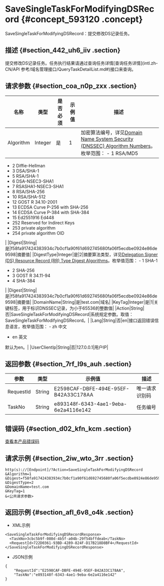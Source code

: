 # SaveSingleTaskForModifyingDSRecord {#concept_593120 .concept}

SaveSingleTaskForModifyingDSRecord：提交修改DS记录任务。

## 描述 {#section_442_uh6_iiv .section}

提交修改DS记录任务。任务执行结果请通过查询任务详情[查询任务详情](intl.zh-CN/API 参考/域名管理接口/QueryTaskDetailList.md#)接口来查询。

## 请求参数 {#section_coa_n0p_zxx .section}

|名称|类型|是否必须|示例值|描述|
|--|--|----|---|--|
|Algorithm|Integer|是|1|加密算法编号，详见[Domain Name System Security \(DNSSEC\) Algorithm Numbers](https://www.iana.org/assignments/dns-sec-alg-numbers/dns-sec-alg-numbers.xhtml)。枚举范围： -   1 RSA/MD5
-   2 Diffie-Hellman
-   3 DSA/SHA-1
-   5 RSA/SHA-1
-   6 DSA-NSEC3-SHA1
-   7 RSASHA1-NSEC3-SHA1
-   8 RSA/SHA-256
-   10 RSA/SHA-512
-   12 GOST R 34.10-2001
-   13 ECDSA Curve P-256 with SHA-256
-   14 ECDSA Curve P-384 with SHA-384
-   15 Ed2551916 Ed448
-   252 Reserved for Indirect Keys
-   253 private algorithm
-   254 private algorithm OID

 |
|Digest|String|是|f58fa917424383934c7b0cf1a90f61d692745680fa06f5ecdbe0924e86de9598|摘要值|
|DigestType|Integer|是|2|摘要算法类型，详见[Delegation Signer \(DS\) Resource Record \(RR\) Type Digest Algorithms](https://www.iana.org/assignments/ds-rr-types/ds-rr-types.xhtml)。枚举值范围： -   1 SHA-1
-   2 SHA-256
-   3 GOST R 34.11-94
-   4 SHA-384

 |
|Digest|String|是|f58fa917424383934c7b0cf1a90f61d692745680fa06f5ecdbe0924e86de9598|摘要值|
|DomainName|String|是|test.com|域名|
|KeyTag|Integer|是|1|关键标签，用于标识DNSSEC记录，为小于65536的整数值|
|Action|String|否|SaveSingleTaskForModifyingDSRecord|系统规定参数。取值：SaveSingleTaskForModifyingDSRecord。|
|Lang|String|否|en|接口返回错误信息语言，枚举值范围： -   zh 中文
-   en 英文

 默认为en。|
|UserClientIp|String|否|127.0.0.1|用户IP|

## 返回参数 {#section_7rf_l9s_auh .section}

|参数|类型|示例值|描述|
|--|--|---|--|
|RequestId|String|E2598CAF-DBFE-494E-95EF-B42A33C178AA|唯一请求识别码|
|TaskNo|String|e893148f-6343-4ae1-9eba-6e2a4116e142|任务编号|

## 错误码 {#section_d02_kfn_kcm .section}

[查看本产品错误码](https://error-center.alibabacloud.com/status/product/Domain)

## 请求示例 {#section_2iw_wto_3rr .section}

``` {#codeblock_ope_t34_fdb}
http(s)://[Endpoint]/?Action=SaveSingleTaskForModifyingDSRecord 
&Algorithm=1 
&Digest=f58fa917424383934c7b0cf1a90f61d692745680fa06f5ecdbe0924e86de9598 
&DigestType=2 
&DomainName=test.com 
&KeyTag=1 
&<公共请求参数>
```

## 返回示例 {#section_afl_6v8_o4k .section}

-   XML示例

``` {#codeblock_x7w_ga2_yxp}
<SaveSingleTaskForModifyingDSRecordResponse>
  <TaskNo>3cbc5b9f-080d-4b5f-a04b-29f54bffdeab</TaskNo>
  <RequestId>722D0361-93BD-4289-824F-D17B218D8BF4</RequestId>
</SaveSingleTaskForModifyingDSRecordResponse>
```

-   JSON示例

``` {#codeblock_zd5_04e_4an}
{
    "RequestId":"E2598CAF-DBFE-494E-95EF-B42A33C178AA",
    "TaskNo":"e893148f-6343-4ae1-9eba-6e2a4116e142"
}
```


